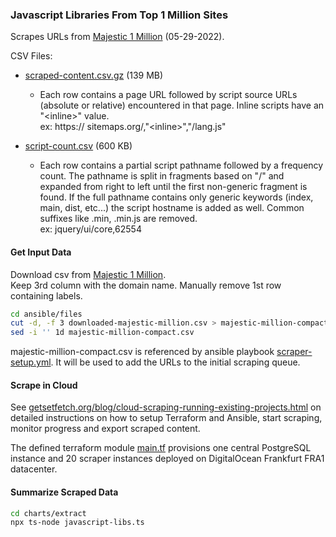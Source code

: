### Javascript Libraries From Top 1 Million Sites

Scrapes URLs from [Majestic 1 Million](https://majestic.com/reports/majestic-million) (05-29-2022).

CSV Files:
- [scraped-content.csv.gz](javascript-libs-from-top-1mm-sites/exports/scraped-content.csv.gz) (139 MB)
    - Each row contains a page URL followed by script source URLs (absolute or relative) encountered in that page. Inline scripts have an \"\<inline>" value. \
    ex: https:// sitemaps.org/,"\<inline>","/lang.js"

- [script-count.csv](javascript-libs-from-top-1mm-sites/charts/script-count.csv) (600 KB) 
    - Each row contains a partial script pathname followed by a frequency count. 
    The pathname is split in fragments based on "/" and expanded from right to left until the first non-generic fragment is found. If the full pathname contains only generic keywords (index, main, dist, etc...) the script hostname is added as well. Common suffixes like .min, .min.js are removed. \
    ex: jquery/ui/core,62554


#### Get Input Data
Download csv from [Majestic 1 Million](https://majestic.com/reports/majestic-million). \
Keep 3rd column with the domain name. Manually remove 1st row containing labels.
```bash
cd ansible/files
cut -d, -f 3 downloaded-majestic-million.csv > majestic-million-compact.csv
sed -i '' 1d majestic-million-compact.csv
```

majestic-million-compact.csv is referenced by ansible playbook [scraper-setup.yml](ansible/scraper-setup.yml). It will be used to add the URLs to the initial scraping queue.

#### Scrape in Cloud
See [getsetfetch.org/blog/cloud-scraping-running-existing-projects.html](https://getsetfetch.org/blog/cloud-scraping-running-existing-projects.html) on detailed instructions on how to setup Terraform and Ansible, start scraping, monitor progress and export scraped content.

The defined terraform module [main.tf](terraform/main.tf) provisions one central PostgreSQL instance and 20 scraper instances deployed on DigitalOcean Frankfurt FRA1 datacenter.

#### Summarize Scraped Data
```bash
cd charts/extract
npx ts-node javascript-libs.ts
```
